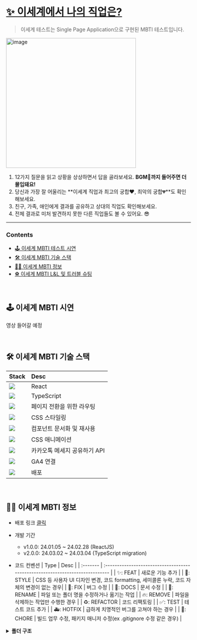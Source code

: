 # [✨ 이세계에서 나의 직업은?](https://another-world-test.vercel.app/)
> 이세계 테스트는 Single Page Application으로 구현된 MBTI 테스트입니다.

<img width="354" alt="image" src="https://github.com/summermong/summermong/assets/124887974/2b33db0f-3088-427a-bbcc-4becb3f9ac27">

1. 12가지 질문을 읽고 상황을 상상하면서 답을 골라보세요. **BGM🎵까지 들어주면 더 몰입돼요!**
2. 당신과 가장 잘 어울리는 **이세계 직업과 최고의 궁합❤️, 최악의 궁합💔**도 확인해보세요.
3. 친구, 가족, 애인에게 결과를 공유하고 상대의 직업도 확인해보세요.
4. 전체 결과로 미처 발견하지 못한 다른 직업들도 볼 수 있어요. 😎
<hr />


<!--TOC -->
### Contents
* [🕹️ 이세계 MBTI 테스트 시연](#🕹️-이세계-MBTI-시연)
* [🛠️ 이세계 MBTI 기술 스택](#🛠️-이세계-MBTI-기술-스택)
* [💁🏻 이세계 MBTI 정보](#💁🏻-이세계-MBTI-정보)
* [⚽️ 이세계 MBTI L&L 및 트러블 슈팅](#⚽️-이세계-MBTI-L&L-및-트러블-슈팅)
<br />
<!--TOC -->


## 🕹️ 이세계 MBTI 시연
영상 들어갈 예정


<br />


## 🛠️ 이세계 MBTI 기술 스택
| Stack                                                                                                               | Desc                         |
| :------------------------------------------------------------------------------------------------------------------ | :--------------------------- |
| <img src="https://img.shields.io/badge/React-61DAFB?style=flat&logo=React&logoColor=white"/>                        | React                        |
| <img src="https://img.shields.io/badge/TypeScript-3578E5?style=flat&logo=TypeScript&logoColor=white"/>              | TypeScript                   |
| <img src="https://img.shields.io/badge/React Router-CA4245?style=flat&logo=ReactRouter&logoColor=white"/>           | 페이지 전환을 위한 라우팅          |
| <img src="https://img.shields.io/badge/Styled components-DB7093?style=flat&logo=styledcomponents&logoColor=white"/> | CSS 스타일링                   |
| <img src="https://img.shields.io/badge/storybook-FF4785?style=flat&logo=storybook&logoColor=white"/>                | 컴포넌트 문서화 및 재사용          |
| <img src="https://img.shields.io/badge/Framer motion-0055FF?style=flat&logo=Framer&logoColor=white"/>               | CSS 애니메이션                  |
| <img src="https://img.shields.io/badge/KakaoTalk-FFCD00?style=flat&logo=KakaoTalk&logoColor=white"/>                | 카카오톡 메세지 공유하기 API       |
| <img src="https://img.shields.io/badge/Google Analytics-E37400?style=flat&logo=GoogleAnalytics&logoColor=white"/>   | GA4 연결                      |
| <img src="https://img.shields.io/badge/Vercel-000000?style=flat&logo=Vercel&logoColor=white"/>                      | 배포                          |


<br />


## 💁🏻 이세계 MBTI 정보
* 배포 링크 [클릭](https://another-world-test.vercel.app/)
  
* 개발 기간
  * v1.0.0: 24.01.05 ~ 24.02.28 (ReactJS)
  * v2.0.0: 24.03.02 ~ 24.03.04 (TypeScript migration)
    
* 코드 컨벤션
  | Type     | Desc                                                                          |
  | :------- | :---------------------------------------------------------------------------- |
  | ✨: FEAT     | 새로운 기능 추가                                                              |
  | 💄: STYLE    | CSS 등 사용자 UI 디자인 변경, 코드 formatting, 세미콜론 누락, 코드 자체의 변경이 없는 경우|
  | 🐛: FIX      | 버그 수정                                                                   |
  | 📝: DOCS     | 문서 수정                                                                   |
  | 🚚: RENAME   | 파일 또는 폴더 명을 수정하거나 옮기는 작업                                          |
  | 🔥: REMOVE   | 파일을 삭제하는 작업만 수행한 경우                                                |
  | ♻️: REFACTOR  | 코드 리팩토링                                                                |
  | ✅: TEST     | 테스트 코드 추가                                                              |
  | 🚑: HOTFIX   | 급하게 치명적인 버그를 고쳐야 하는 경우                                            |
  | 💚: CHORE    | 빌드 업무 수정, 패키지 매니저 수정(ex .gitignore 수정 같은 경우)                     |
  
<details>
  <summary><b>폴더 구조</b></summary>
    
```📦src
 ┣ 📂assets
 ┣ 📂data
 ┃ ┣ 📜questionData.ts
 ┃ ┗ 📜resultData.ts
 ┣ 📂hook
 ┃ ┣ 📜Adfit.tsx
 ┃ ┗ 📜gtag.ts
 ┣ 📂pages
 ┃ ┣ 📜Error.tsx
 ┃ ┣ 📜Questions.tsx
 ┃ ┣ 📜Result.tsx
 ┃ ┣ 📜Results.tsx
 ┃ ┗ 📜Start.tsx
 ┣ 📂stories
 ┃ ┣ 📜Button.stories.tsx
 ┃ ┣ 📜Button.tsx
 ┃ ┣ 📜ResultCard.stories.tsx
 ┃ ┗ 📜ResultCard.tsx
 ┣ 📂style
 ┃ ┣ 📂font
 ┃ ┃ ┣ 📜HeirofLight-Bold.woff2
 ┃ ┃ ┗ 📜HeirofLight-Regular.woff2
 ┃ ┣ 📜GlobalStyles.ts
 ┃ ┣ 📜font.css
 ┃ ┗ 📜themes.ts
 ┣ 📜App.tsx
 ┗ 📜main.tsx
```

</details>
